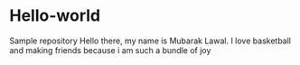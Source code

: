 # Hello-world
Sample repository
Hello there, my name is Mubarak Lawal. I love basketball and making friends because i am such a bundle of joy
